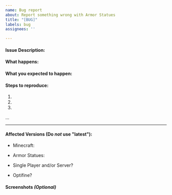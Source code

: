 ```yaml
---
name: Bug report
about: Report something wrong with Armor Statues
title: "[BUG]"
labels: bug
assignees: ''

---
```


#### Issue Description:



#### What happens:



#### What you expected to happen:



#### Steps to reproduce:

1.
2.
3.
...

____
#### Affected Versions (Do *not* use "latest"):

- Minecraft:
- Armor Statues:

- Single Player and/or Server?
- Optifine?

#### Screenshots *(Optional)*
